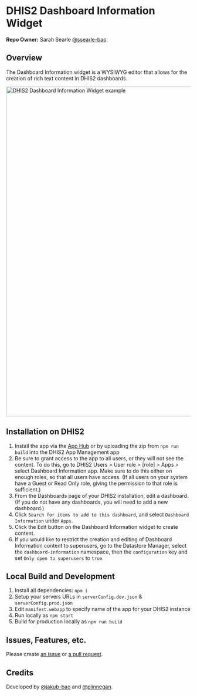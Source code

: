 # DHIS2 Dashboard Information Widget

**Repo Owner:** Sarah Searle [@ssearle-bao](https://github.com/ssearle-bao)

## Overview

The Dashboard Information widget is a WYSIWYG editor that allows for the creation of rich text content in DHIS2 dashboards.

<img width="900" alt="DHIS2 Dashboard Information Widget example" src="https://user-images.githubusercontent.com/852673/102401297-150f0800-3fb1-11eb-86c9-acc31d73c3a9.png">

## Installation on DHIS2

1. Install the app via the [App Hub](https://apps.dhis2.org/) or by uploading the zip from `npm run build` into the DHIS2 App Management app
2. Be sure to grant access to the app to all users, or they will not see the content. To do this, go to DHIS2 Users > User role > [role] > Apps > select Dashboard Information app. Make sure to do this either on enough roles, so that all users have access. (If all users on your system have a Guest or Read Only role, giving the permission to that role is sufficient.)
3. From the Dashboards page of your DHIS2 installation, edit a dashboard. (If you do not have any dashboards, you will need to add a new dashboard.)
4. Click `Search for items to add to this dashboard`, and select `Dashboard Information` under `Apps`.
5. Click the Edit button on the Dashboard Information widget to create content.
6. If you would like to restrict the creation and editing of Dashboard Information content to superusers, go to the Datastore Manager, select the `dashboard-information` namespace, then the `configuration` key and set `Only open to superusers` to `true`.

## Local Build and Development

1. Install all dependencies: `npm i`
2. Setup your servers URLs in `serverConfig.dev.json` & `serverConfig.prod.json`
4. Edit `manifest.webapp` to specify name of the app for your DHIS2 instance
5. Run locally as `npm start`
6. Build for production locally as `npm run build`

## Issues, Features, etc.

Please create [an issue](https://github.com/pepfar-datim/dashboard-information-widget/issues) or [a pull request](https://github.com/pepfar-datim/dashboard-information-widget/pulls).

## Credits

Developed by [@jakub-bao](https://github.com/jakub-bao) and [@plinnegan](https://github.com/plinnegan).

